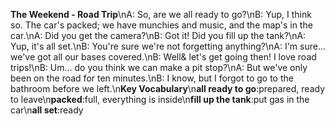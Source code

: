 **The Weekend - Road Trip**\nA: So, are we all ready to go?\nB: Yup, I think so. The car's packed; we have munchies and music, and the map's in the car.\nA: Did you get the camera?\nB: Got it! Did you fill up the tank?\nA: Yup, it's all set.\nB: You're sure we're not forgetting anything?\nA: I'm sure... we've got all our bases covered.\nB: Well& let's get going then! I love road trips!\nB: Um... do you think we can make a pit stop?\nA: But we've only been on the road for ten minutes.\nB: I know, but I forgot to go to the bathroom before we left.\n**Key Vocabulary**\n**all ready to go**:prepared, ready to leave\n**packed**:full, everything is inside\n**fill up the tank**:put gas in the car\n**all set**:ready